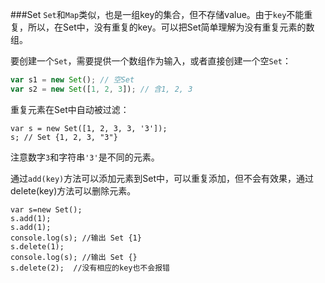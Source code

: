 ###Set
`Set`和`Map`类似，也是一组key的集合，但不存储value。由于`key`不能重复，所以，在Set中，没有重复的key。可以把Set简单理解为没有重复元素的数组。

要创建一个`Set`，需要提供一个数组作为输入，或者直接创建一个空`Set`：

```js
var s1 = new Set(); // 空Set
var s2 = new Set([1, 2, 3]); // 含1, 2, 3
```
重复元素在Set中自动被过滤：
```
var s = new Set([1, 2, 3, 3, '3']);
s; // Set {1, 2, 3, "3"}
```
注意数字`3`和字符串`'3'`是不同的元素。

通过`add(key)`方法可以添加元素到Set中，可以重复添加，但不会有效果，通过delete(key)方法可以删除元素。

```
var s=new Set();
s.add(1);
s.add(1);
console.log(s); //输出 Set {1}
s.delete(1);
console.log(s); //输出 Set {}
s.delete(2);  //没有相应的key也不会报错
```